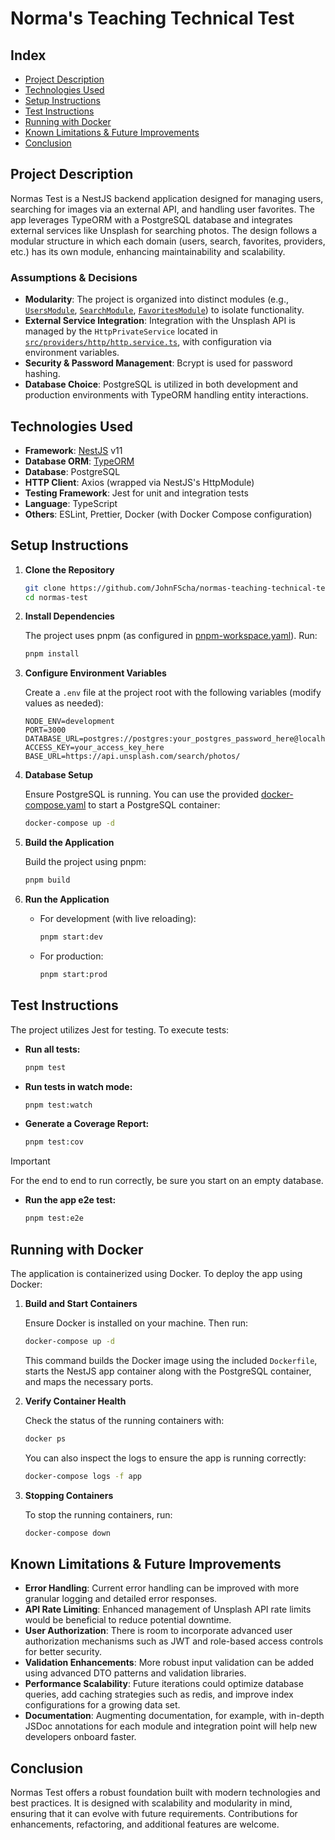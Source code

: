 # Norma's Teaching Technical Test

## Index

- [Project Description](#project-description)
- [Technologies Used](#technologies-used)
- [Setup Instructions](#setup-instructions)
- [Test Instructions](#test-instructions)
- [Running with Docker](#running-with-docker)
- [Known Limitations & Future Improvements](#known-limitations--future-improvements)
- [Conclusion](#conclusion)

## Project Description

Normas Test is a NestJS backend application designed for managing users, searching for images via an external API, and handling user favorites. The app leverages TypeORM with a PostgreSQL database and integrates external services like Unsplash for searching photos. The design follows a modular structure in which each domain (users, search, favorites, providers, etc.) has its own module, enhancing maintainability and scalability.

### Assumptions & Decisions

- **Modularity**: The project is organized into distinct modules (e.g., [`UsersModule`](src/users/users.module.ts), [`SearchModule`](src/search/search.module.ts), [`FavoritesModule`](src/favorites/favorites.module.ts)) to isolate functionality.
- **External Service Integration**: Integration with the Unsplash API is managed by the `HttpPrivateService` located in [`src/providers/http/http.service.ts`](src/providers/http/http.service.ts), with configuration via environment variables.
- **Security & Password Management**: Bcrypt is used for password hashing.
- **Database Choice**: PostgreSQL is utilized in both development and production environments with TypeORM handling entity interactions.

## Technologies Used

- **Framework**: [NestJS](https://docs.nestjs.com/) v11
- **Database ORM**: [TypeORM](https://typeorm.io/)
- **Database**: PostgreSQL
- **HTTP Client**: Axios (wrapped via NestJS's HttpModule)
- **Testing Framework**: Jest for unit and integration tests
- **Language**: TypeScript
- **Others**: ESLint, Prettier, Docker (with Docker Compose configuration)

## Setup Instructions

1. **Clone the Repository**

   ```sh
   git clone https://github.com/JohnFScha/normas-teaching-technical-test.git
   cd normas-test
   ```

2. **Install Dependencies**

   The project uses pnpm (as configured in [pnpm-workspace.yaml](pnpm-workspace.yaml)). Run:

   ```sh
   pnpm install
   ```

3. **Configure Environment Variables**

   Create a `.env` file at the project root with the following variables (modify values as needed):

   ```
   NODE_ENV=development
   PORT=3000
   DATABASE_URL=postgres://postgres:your_postgres_password_here@localhost:5433/image_db
   ACCESS_KEY=your_access_key_here
   BASE_URL=https://api.unsplash.com/search/photos/
   ```

4. **Database Setup**

   Ensure PostgreSQL is running. You can use the provided [docker-compose.yaml](docker-compose.yaml) to start a PostgreSQL container:

   ```sh
   docker-compose up -d
   ```

5. **Build the Application**

   Build the project using pnpm:

   ```sh
   pnpm build
   ```

6. **Run the Application**

   - For development (with live reloading):

     ```sh
     pnpm start:dev
     ```

   - For production:

     ```sh
     pnpm start:prod
     ```

## Test Instructions

The project utilizes Jest for testing. To execute tests:

- **Run all tests:**

  ```sh
  pnpm test
  ```

- **Run tests in watch mode:**

  ```sh
  pnpm test:watch
  ```

- **Generate a Coverage Report:**

  ```sh
  pnpm test:cov
  ```

> [!IMPORTANT]
> For the end to end to run correctly, be sure you start on an empty database.

- **Run the app e2e test:**

  ```sh
  pnpm test:e2e
  ```

## Running with Docker

The application is containerized using Docker. To deploy the app using Docker:

1. **Build and Start Containers**

   Ensure Docker is installed on your machine. Then run:

   ```sh
   docker-compose up -d
   ```

   This command builds the Docker image using the included `Dockerfile`, starts the NestJS app container along with the PostgreSQL container, and maps the necessary ports.

2. **Verify Container Health**

   Check the status of the running containers with:

   ```sh
   docker ps
   ```

   You can also inspect the logs to ensure the app is running correctly:

   ```sh
   docker-compose logs -f app
   ```

3. **Stopping Containers**

   To stop the running containers, run:

   ```sh
   docker-compose down
   ```

## Known Limitations & Future Improvements

- **Error Handling**: Current error handling can be improved with more granular logging and detailed error responses.
- **API Rate Limiting**: Enhanced management of Unsplash API rate limits would be beneficial to reduce potential downtime.
- **User Authorization**: There is room to incorporate advanced user authorization mechanisms such as JWT and role-based access controls for better security.
- **Validation Enhancements**: More robust input validation can be added using advanced DTO patterns and validation libraries.
- **Performance Scalability**: Future iterations could optimize database queries, add caching strategies such as redis, and improve index configurations for a growing data set.
- **Documentation**: Augmenting documentation, for example, with in-depth JSDoc annotations for each module and integration point will help new developers onboard faster.

## Conclusion

Normas Test offers a robust foundation built with modern technologies and best practices. It is designed with scalability and modularity in mind, ensuring that it can evolve with future requirements. Contributions for enhancements, refactoring, and additional features are welcome.
